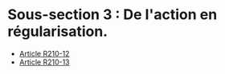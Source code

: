 # Sous-section 3 : De l'action en régularisation.

- [Article R210-12](article-r210-12.md)
- [Article R210-13](article-r210-13.md)
